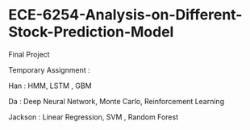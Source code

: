 # ECE-6254-Analysis-on-Different-Stock-Prediction-Model
Final Project


Temporary Assignment :

Han     : HMM, LSTM , GBM 

Da      : Deep Neural Network, Monte Carlo, Reinforcement Learning 

Jackson : Linear Regression, SVM , Random Forest 

